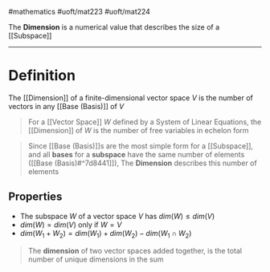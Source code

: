 #mathematics
#uoft/mat223 #uoft/mat224 

The **Dimension** is a numerical value that describes the size of a [[Subspace]] 

---
# Definition

The [[Dimension]] of a finite-dimensional vector space $V$ is the number of vectors in any [[Base (Basis)]] of $V$ 

>For a [[Vector Space]] $W$ defined by a System of Linear Equations, the [[Dimension]] of $W$ is the number of free variables in echelon form

>Since [[Base (Basis)]]s are the most simple form for a [[Subspace]], and all **bases** for a **subspace** have the same number of elements ([[Base (Basis)#^7d8441]]), The **Dimension** describes this number of elements

## Properties
- The subspace $W$ of a vector space $V$ has $dim(W) \leq dim(V)$
- $dim(W) = dim(V)$ only if $W=V$
- $dim(W_{1}+W_{2})=dim(W_{1})+dim(W_{2})-dim(W_{1}\cap W_{2})$
>The **dimension** of two vector spaces added together, is the total number of unique dimensions in the sum